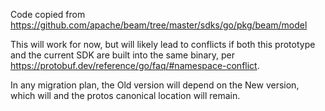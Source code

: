 Code copied from https://github.com/apache/beam/tree/master/sdks/go/pkg/beam/model

This will work for now, but will likely lead to conflicts if both this prototype
and the current SDK are built into the same binary, per
https://protobuf.dev/reference/go/faq/#namespace-conflict.

In any migration plan, the Old version will depend on the New version, which will
and the protos canonical location will remain.
